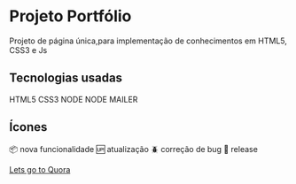 # Projeto Portfólio
Projeto de página única,para implementação de conhecimentos em HTML5, CSS3 e Js

## Tecnologias usadas
  HTML5 
  CSS3
  NODE
  NODE MAILER


## Ícones
:package: nova funcionalidade
:up: atualização
:beetle: correção de bug
:checkered_flag: release

[Lets go to Quora](https://www.quora.com)
